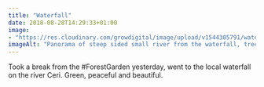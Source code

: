 ```yaml
---
title: "Waterfall"
date: 2018-08-28T14:29:33+01:00
image: 
- "https://res.cloudinary.com/growdigital/image/upload/v1544305791/waterfall-29383206667.jpg"
imageAlt: "Panorama of steep sided small river from the waterfall, trees to the left, bridge to the right"
---
```


Took a break from the #ForestGarden yesterday, went to the local waterfall on the river Ceri. Green, peaceful and beautiful.
